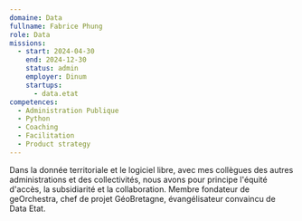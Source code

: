 ```yaml
---
domaine: Data
fullname: Fabrice Phung
role: Data
missions:
  - start: 2024-04-30
    end: 2024-12-30
    status: admin
    employer: Dinum
    startups:
      - data.etat
competences:
  - Administration Publique
  - Python
  - Coaching
  - Facilitation
  - Product strategy
---
```

Dans la donnée territoriale et le logiciel libre, avec mes collègues des autres administrations et des collectivités, nous avons pour principe l'équité d'accès, la subsidiarité et la collaboration. Membre fondateur de geOrchestra, chef de projet GéoBretagne, évangélisateur convaincu de Data Etat.